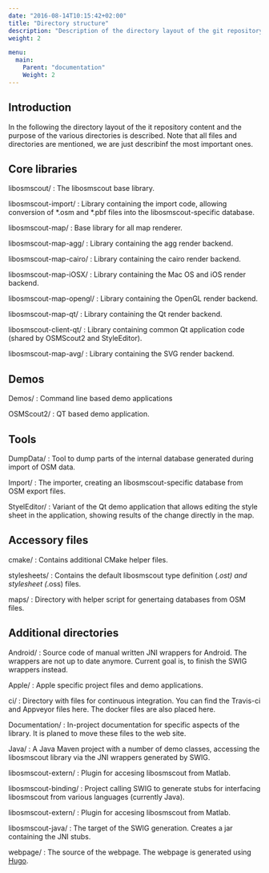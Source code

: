 ```yaml
---
date: "2016-08-14T10:15:42+02:00"
title: "Directory structure"
description: "Description of the directory layout of the git repository"
weight: 2

menu:
  main:
    Parent: "documentation"
    Weight: 2
---
```


## Introduction

In the following the directory layout of the it repository content and the
purpose of the various directories is described. Note that all files and
directories are mentioned, we are just describinf the most important ones.

## Core libraries

libosmscout/
: The libosmscout base library.

libosmscout-import/
: Library containing the import code, allowing conversion of *.osm and *.pbf
files into the libosmscout-specific database.

libosmscout-map/
: Base library for all map renderer.

libosmscout-map-agg/
: Library containing the agg render backend.

libosmscout-map-cairo/
: Library containing the cairo render backend.

libosmscout-map-iOSX/
: Library containing the Mac OS and iOS render backend.

libosmscout-map-opengl/
: Library containing the OpenGL render backend.

libosmscout-map-qt/
: Library containing the Qt render backend.

libosmscout-client-qt/
: Library containing common Qt application code (shared by OSMScout2 and
  StyleEditor).

libosmscout-map-avg/
: Library containing the SVG render backend.

## Demos

Demos/
: Command line based demo applications

OSMScout2/
: QT based demo application.

## Tools

DumpData/
: Tool to dump parts of the internal database generated during import of OSM
  data.
  
Import/
: The importer, creating an libosmscout-specific database from OSM export files.

StyelEditor/
: Variant of the Qt demo application that allows editing the style sheet in the
  application, showing results of the change directly in the map.

## Accessory files

cmake/
: Contains additional CMake helper files.

stylesheets/
: Contains the default libosmscout type definition (*.ost) and stylesheet
  (*.oss) files.
  
maps/
: Directory with helper script for genertaing databases from OSM files.

## Additional directories

Android/
: Source code of manual written JNI wrappers for Android. The wrappers
  are not up to date anymore. Current goal is, to finish the SWIG wrappers
  instead.
    
Apple/
: Apple specific project files and demo applications.

ci/
: Directory with files for continuous integration. You can find the Travis-ci
  and Appveyor files here. The docker files are also placed here.
  
Documentation/
: In-project documentation for specific aspects of the library. It is planed to
  move these files to the web site.
  
Java/
: A Java Maven project with a number of demo classes, accessing the libosmscout
  library via the JNI wrappers generated by SWIG.
  
libosmscout-extern/
: Plugin for accesing libosmscout from Matlab.

libosmscout-binding/
: Project calling SWIG to generate stubs for interfacing libosmscout from
  various languages (currently Java).

libosmscout-extern/
: Plugin for accesing libosmscout from Matlab.

libosmscout-java/
: The target of the SWIG generation. Creates a jar containing the JNI stubs.

webpage/
: The source of the webpage. The webpage is generated using
  [Hugo](https://gohugo.io/).
